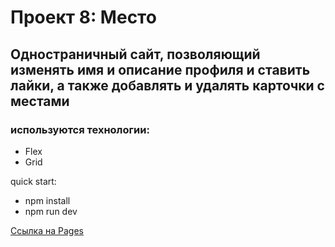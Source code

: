 # Проект 8: Место

## Одностраничный сайт, позволяющий изменять имя и описание профиля и ставить лайки, а также добавлять и удалять карточки с местами

### используются технологии:

* Flex
* Grid

quick start:
* npm install
* npm run dev

[Ссылка на Pages](https://dmitry-filippov.github.io/mesto/)

